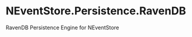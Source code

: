 NEventStore.Persistence.RavenDB
===============================

RavenDB Persistence Engine for NEventStore
